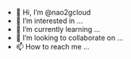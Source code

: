 - 👋 Hi, I’m @nao2gcloud
- 👀 I’m interested in ...
- 🌱 I’m currently learning ...
- 💞️ I’m looking to collaborate on ...
- 📫 How to reach me ...

<!---
nao2gcloud/nao2gcloud is a ✨ special ✨ repository because its `README.md` (this file) appears on your GitHub profile.
You can click the Preview link to take a look at your changes.
--->
